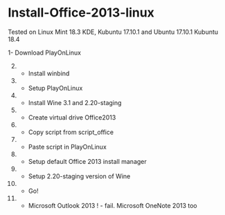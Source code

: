# Install-Office-2013-linux

Tested on Linux Mint 18.3 KDE, Kubuntu 17.10.1 and Ubuntu 17.10.1 Kubuntu 18.4

1- Download PlayOnLinux 

2. - Install winbind 

3. - Setup PlayOnLinux 

4. - Install Wine 3.1 and 2.20-staging 

5. - Create virtual drive Office2013 

6. - Copy script from script_office 

7. - Paste script in PlayOnLinux 

8. - Setup default Office 2013 install manager 

9. - Setup 2.20-staging version of Wine 

10. - Go! 

11. - Microsoft Outlook 2013 ! - fail. Microsoft OneNote 2013 too
